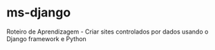 # ms-django
 Roteiro de Aprendizagem - Criar sites controlados por dados usando o Django framework e Python
